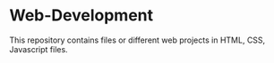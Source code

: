 # Web-Development
This repository contains files or different web projects in HTML, CSS, Javascript files.

